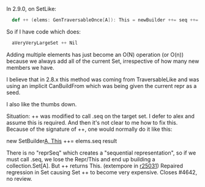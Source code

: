 In 2.9.0, on SetLike:

```scala
  def ++ (elems: GenTraversableOnce[A]): This = newBuilder ++= seq ++= elems.seq result
```

So if I have code which does:
```scala
  aVeryVeryLargeSet ++ Nil
```

Adding multiple elements has just become an O(N) operation (or O(n)) because we always add all of the current Set, irrespective of how many new members we have. 

I believe that in  2.8.x this method was coming from TraversableLike and was using an implicit CanBuildFrom which was being given the current repr as a seed.


I also like the thumbs down.

Situation: ++ was modified to call .seq on the target set.  I defer to alex and assume this is required.  And then it's not clear to me how to fix this.  Because of the signature of ++, one would normally do it like this:

  new SetBuilder[A, This](repr) ++= elems.seq result

There is no "reprSeq" which creates a "sequential representation", so if we must call .seq, we lose the Repr/This and end up building a collection.Set[A].  But ++ returns This.
(extempore in [r25031](https://codereview.scala-lang.org/fisheye/changelog/scala-svn?cs=25031)) Repaired regression in Set causing Set ++ to become very expensive.
Closes #4642, no review.
